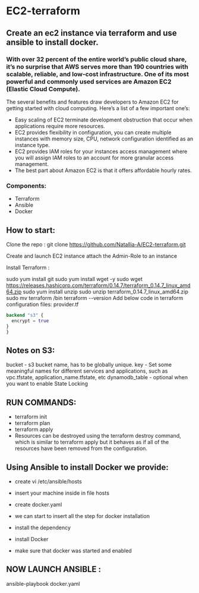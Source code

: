 
# EC2-terraform

## Create an ec2 instance via terraform and use ansible to install docker.
### With over 32 percent of the entire world’s public cloud share, it’s no surprise that AWS serves more than 190 countries with scalable, reliable, and low-cost infrastructure. One of its most powerful and commonly used services are Amazon EC2 (Elastic Cloud Compute).

The several benefits and features draw developers to Amazon EC2 for getting started with cloud computing. Here’s a list of a few important one’s:

* Easy scaling of EC2 terminate development obstruction that occur when applications require more resources.
* EC2 provides flexibility in configuration, you can create multiple instances with memory size, CPU, network configuration identified as an instance type.
* EC2 provides IAM roles for your instances access management where you will assign IAM roles to an account for more granular access management.
* The best part about Amazon EC2 is that it offers affordable hourly rates.
### Components:
* Terraform
* Ansible
* Docker
## How to start:
Clone the repo : git clone https://github.com/Natallia-A/EC2-terraform.git

Create and launch EC2 instance
attach the Admin-Role to an instance

 Install Terraform :

 sudo yum install git 
 sudo yum install wget -y
 sudo wget https://releases.hashicorp.com/terraform/0.14.7/terraform_0.14.7_linux_amd64.zip
    sudo yum install unzip 
    sudo unzip terraform_0.14.7_linux_amd64.zip 
    sudo mv  terraform /bin
    terraform   --version
    Add below code in terraform configuration files:
    provider.tf
    
  ```  terraform {
  backend "s3" {
    encrypt = true
  }
}
```
## Notes on S3:
bucket - s3 bucket name, has to be globally unique.
key - Set some meaningful names for different services and applications, such as vpc.tfstate, application_name.tfstate, etc
dynamodb_table - optional when you want to enable State Locking
   ## RUN COMMANDS:
   * terraform init
   * terraform plan 
   * terraform apply 
   * Resources can be destroyed using the terraform destroy command, which is similar to terraform apply but it behaves as if all of the resources have been removed from the configuration.
   ## Using Ansible to install Docker we provide: 
   
   * create vi /etc/ansible/hosts
   
  *  insert your machine inside in file hosts
   
   * create docker.yaml
   
  *  we can start to insert all the step for docker installation
   
  *  install the dependency
   
   * install Docker
   
  *  make sure that docker was started and enabled
   
   ##  NOW LAUNCH ANSIBLE :
   ansible-playbook docker.yaml
   


    
